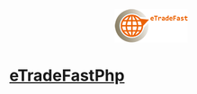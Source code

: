 <p align="center">
    <img src="https://github.com/liangz98/eTradeFastPhp/blob/master/public/ky/images/index/Logo_login130.png">
</p>

# [eTradeFastPhp](http://https://www.etradefast.com/ "eTradeFastPhp")
